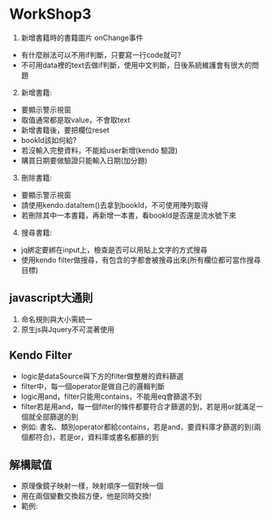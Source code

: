 # WorkShop3
1. 新增書籍時的書籍圖片 onChange事件
  - 有什麼辦法可以不用if判斷，只要寫一行code就可?
  - 不可用data裡的text去做if判斷，使用中文判斷，日後系統維護會有很大的問題
2. 新增書籍:
  - 要顯示警示視窗
  - 取值通常都是取value，不會取text
  - 新增書籍後，要把欄位reset
  - bookId該如何給?
  - 若沒輸入完整資料，不能給user新增(kendo 驗證)
  - 購買日期要做驗證只能輸入日期(加分題)

3. 刪除書籍:
  - 要顯示警示視窗
  - 請使用kendo.dataItem()去拿到bookId，不可使用陣列取得
  - 若刪除其中一本書籍，再新增一本書，看bookId是否還是流水號下來
4. 搜尋書籍:
  - jq綁定要綁在input上，檢查是否可以用貼上文字的方式搜尋
  - 使用kendo filter做搜尋，有包含的字都會被搜尋出來(所有欄位都可當作搜尋目標)

## javascript大通則
  1. 命名規則與大小需統一
  2. 原生js與Jquery不可混著使用

## Kendo Filter
- logic是dataSource與下方的filter做整層的資料篩選
- filter中，每一個operator是做自己的邏輯判斷
- logic用and，filter只能用contains，不能用eq會篩選不到
- filter若是用and，每一個filter的條件都要符合才篩選的到，若是用or就滿足一個就全部篩選的到
- 例如: 書名、類別operator都給contains，若是and，要資料庫才篩選的到(兩個都符合)，若是or，資料庫或書名都篩的到

## 解構賦值
- 原理像鏡子映射一樣，映射順序一個對映一個
- 用在兩個變數交換超方便，他是同時交換!
- 範例:
<!--
  let Goku = '悟空';
  let Ginyu = '基紐';
  [Goku, Ginyu] = [Ginyu, Goku];
  Goku: '基紐'
  Ginyu: '悟空'
-->